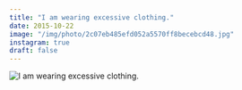```yaml
---
title: "I am wearing excessive clothing."
date: 2015-10-22
image: "/img/photo/2c07eb485efd052a5570ff8becebcd48.jpg"
instagram: true
draft: false
---
```


![I am wearing excessive clothing.](/img/photo/2c07eb485efd052a5570ff8becebcd48.jpg)
